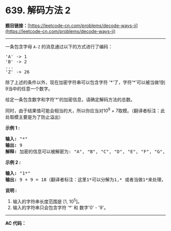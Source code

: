 # 639. 解码方法 2

**题目链接：**[https://leetcode-cn.com/problems/decode-ways-ii](https://leetcode-cn.com/problems/decode-ways-ii)

---

<div class="content__1Y2H">
 <div class="notranslate">
  <p>一条包含字母&nbsp;<code>A-Z</code> 的消息通过以下的方式进行了编码：</p> 
  <pre class="language-text">'A' -&gt; 1
'B' -&gt; 2
...
'Z' -&gt; 26
</pre> 
  <p>除了上述的条件以外，现在加密字符串可以包含字符 '*'了，字符'*'可以被当做1到9当中的任意一个数字。</p> 
  <p>给定一条包含数字和字符'*'的加密信息，请确定解码方法的总数。</p> 
  <p>同时，由于结果值可能会相当的大，所以你应当对10<sup>9</sup>&nbsp;+ 7取模。（翻译者标注：此处取模主要是为了防止溢出）</p> 
  <p><strong>示例 1 :</strong></p> 
  <pre class="language-text"><strong>输入:</strong> "*"
<strong>输出:</strong> 9
<strong>解释:</strong> 加密的信息可以被解密为: "A", "B", "C", "D", "E", "F", "G", "H", "I".
</pre> 
  <p><strong>示例 2 :</strong></p> 
  <pre class="language-text"><strong>输入:</strong> "1*"
<strong>输出:</strong> 9 + 9 = 18（翻译者标注：这里1*可以分解为1,* 或者当做1*来处理，所以结果是9+9=18）
</pre> 
  <p><strong>说明 :</strong></p> 
  <ol> 
   <li>输入的字符串长度范围是 [1, 10<sup>5</sup>]。</li> 
   <li>输入的字符串只会包含字符 '*' 和 数字'0' - '9'。</li> 
  </ol> 
 </div>
</div>

---

**AC 代码：**

```java

```